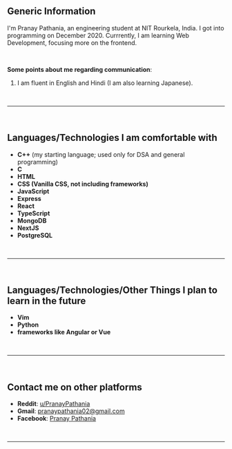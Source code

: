 ## **Generic Information**

I'm Pranay Pathania, an engineering student at NIT Rourkela, India. I got into programming on December 2020. Currrently, I am learning Web Development, focusing more on the frontend. 

<br>

**Some points about me regarding communication**:
1. I am fluent in English and Hindi (I am also learning Japanese).


<br>

---

<br>

## **Languages/Technologies I am comfortable with**
- **C++** (my starting language; used only for DSA and general programming)
- **C** 
- **HTML**
- **CSS (Vanilla CSS, not including frameworks)** 
- **JavaScript**
- **Express** 
- **React**
- **TypeScript**
- **MongoDB** 
- **NextJS**
- **PostgreSQL**

<br>

---

<br>

## **Languages/Technologies/Other Things I plan to learn in the future**
- **Vim** 
- **Python**
- **frameworks like Angular or Vue**

<br>

---

<br>

## **Contact me on other platforms**
- **Reddit**: [u/PranayPathania](https://www.reddit.com/user/PranayPathania)
- **Gmail**: pranaypathania02@gmail.com
- **Facebook**: [Pranay Pathania](https://www.facebook.com/pranay.pathania1/)

<br>

---



<!--
**pranay-pathania/pranay-pathania** is a ✨ _special_ ✨ repository because its `README.md` (this file) appears on your GitHub profile.

Here are some ideas to get you started:

- 🔭 I’m currently working on ...
- 🌱 I’m currently learning ...
- 👯 I’m looking to collaborate on ...
- 🤔 I’m looking for help with ...
- 💬 Ask me about ...
- 📫 How to reach me: ...
- 😄 Pronouns: ...
- ⚡ Fun fact: ...
-->
